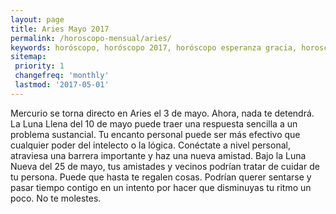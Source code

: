 ```yaml
---
layout: page
title: Aries Mayo 2017 
permalink: /horoscopo-mensual/aries/
keywords: horóscopo, horóscopo 2017, horóscopo esperanza gracia, horoscop, horóscopos gratis, horoscopo aries, horoscopo aries 2017, Tarot, Astrologia, Zodíaco, aries, horoscopo gratis, horoscopo del mes 
sitemap:
 priority: 1
 changefreq: 'monthly'
 lastmod: '2017-05-01'
---
```


 Mercurio se torna directo en Aries el 3 de mayo. Ahora, nada te detendrá. La Luna Llena del 10 de mayo puede traer una respuesta sencilla a un problema sustancial. Tu encanto personal puede ser más efectivo que cualquier poder del intelecto o la lógica. Conéctate a nivel personal, atraviesa una barrera importante y haz una nueva amistad. Bajo la Luna Nueva del 25 de mayo, tus amistades y vecinos podrían tratar de cuidar de tu persona. Puede que hasta te regalen cosas. Podrían querer sentarse y pasar tiempo contigo en un intento por hacer que disminuyas tu ritmo un poco. No te molestes.
